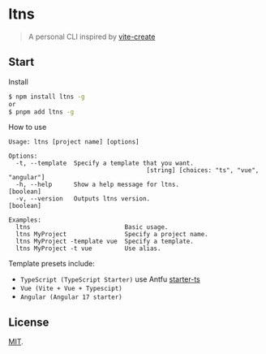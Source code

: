 # ltns
> A personal CLI inspired by [vite-create](https://github.com/vitejs/vite/tree/main/packages/create-vite)

## Start

Install
```bash
$ npm install ltns -g
or
$ pnpm add ltns -g
```

How to use
```
Usage: ltns [project name] [options]

Options:
  -t, --template  Specify a template that you want.
                                      [string] [choices: "ts", "vue", "angular"]
  -h, --help      Show a help message for ltns.                        [boolean]
  -v, --version   Outputs ltns version.                                [boolean]

Examples:
  ltns                          Basic usage.
  ltns MyProject                Specify a project name.
  ltns MyProject -template vue  Specify a template.
  ltns MyProject -t vue         Use alias.
```

Template presets include:
- `TypeScript (TypeScript Starter)` use Antfu [starter-ts](https://github.com/antfu/starter-ts)
- `Vue (Vite + Vue + Typescipt)`
- `Angular (Angular 17 starter)`

## License

[MIT](LICENSE).
